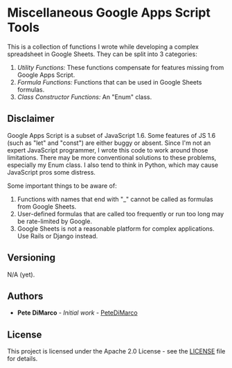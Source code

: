 # Miscellaneous Google Apps Script Tools

This is a collection of functions I wrote while developing a complex spreadsheet in
Google Sheets.  They can be split into 3 categories:
1. *Utility Functions:* These functions compensate for features missing from Google Apps
Script.
2. *Formula Functions:* Functions that can be used in Google Sheets formulas.
3. *Class Constructor Functions:* An "Enum" class.

## Disclaimer

Google Apps Script is a subset of JavaScript 1.6.  Some features of JS 1.6 (such as
"let" and "const") are either buggy or absent.  Since I'm not an expert JavaScript 
programmer, I wrote this code to work around those limitations.  There may be more
conventional solutions to these problems, especially my Enum class.  I also tend to
think in Python, which may cause JavaScript pros some distress.

Some important things to be aware of:
1. Functions with names that end with "\_" cannot be called as formulas from Google Sheets.
2. User-defined formulas that are called too frequently or run too long may be rate-limited
by Google.
3. Google Sheets is not a reasonable platform for complex applications.  Use Rails or 
Django instead.

## Versioning

N/A (yet).

## Authors

* **Pete DiMarco** - *Initial work* - [PeteDiMarco](https://github.com/PeteDiMarco)

## License

This project is licensed under the Apache 2.0 License - see the [LICENSE](LICENSE) file
for details.

